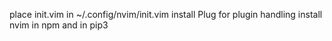 place init.vim in ~/.config/nvim/init.vim
install Plug for plugin handling
install nvim in npm and in pip3
